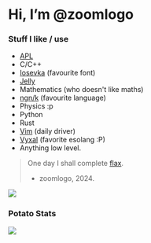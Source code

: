 #  Hi, I’m @zoomlogo

### Stuff I like / use
- [APL](https://tryapl.org/)
- C/C++
- [Iosevka](https://typeof.net/Iosevka/) (favourite font)
- [Jelly](https://github.com/DennisMitchell/jellylanguage)
- Mathematics (who doesn't like maths)
- [ngn/k](https://codeberg.org/growler/k) (favourite language)
- Physics :p
- Python
- Rust
- [Vim](https://www.vim.org/) (daily driver)
- [Vyxal](https://github.com/Vyxal/Vyxal) (favorite esolang :P)
- Anything low level.


> One day I shall complete [flax](https://github.com/zoomlogo/flax).
> - zoomlogo, 2024.

![](https://github-readme-stats.vercel.app/api/top-langs/?username=zoomlogo&layout=compact&theme=gruvbox)

### Potato Stats 
![](https://github-readme-stats.vercel.app/api?username=zoomlogo&theme=gruvbox)
